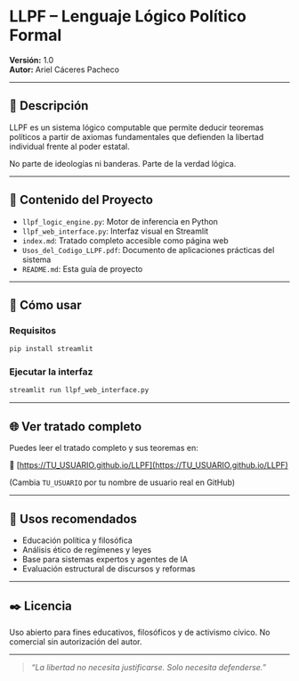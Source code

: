 
# LLPF – Lenguaje Lógico Político Formal

**Versión:** 1.0  
**Autor:** Ariel Cáceres Pacheco

---

## 📘 Descripción

LLPF es un sistema lógico computable que permite deducir teoremas políticos a partir de axiomas fundamentales que defienden la libertad individual frente al poder estatal.

No parte de ideologías ni banderas. Parte de la verdad lógica.

---

## 📄 Contenido del Proyecto

- `llpf_logic_engine.py`: Motor de inferencia en Python
- `llpf_web_interface.py`: Interfaz visual en Streamlit
- `index.md`: Tratado completo accesible como página web
- `Usos_del_Codigo_LLPF.pdf`: Documento de aplicaciones prácticas del sistema
- `README.md`: Esta guía de proyecto

---

## 🚀 Cómo usar

### Requisitos

```bash
pip install streamlit
```

### Ejecutar la interfaz

```bash
streamlit run llpf_web_interface.py
```

---

## 🌐 Ver tratado completo

Puedes leer el tratado completo y sus teoremas en:

🔗 [https://TU_USUARIO.github.io/LLPF](https://TU_USUARIO.github.io/LLPF)

(Cambia `TU_USUARIO` por tu nombre de usuario real en GitHub)

---

## 🧠 Usos recomendados

- Educación política y filosófica
- Análisis ético de regímenes y leyes
- Base para sistemas expertos y agentes de IA
- Evaluación estructural de discursos y reformas

---

## ✒️ Licencia

Uso abierto para fines educativos, filosóficos y de activismo cívico. No comercial sin autorización del autor.

---

> *“La libertad no necesita justificarse. Solo necesita defenderse.”*
